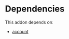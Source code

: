 # Dependencies

This addon depends on:

- [account](../../../../../oca-ocb-accounting/odoo-bringout-oca-ocb-account)
